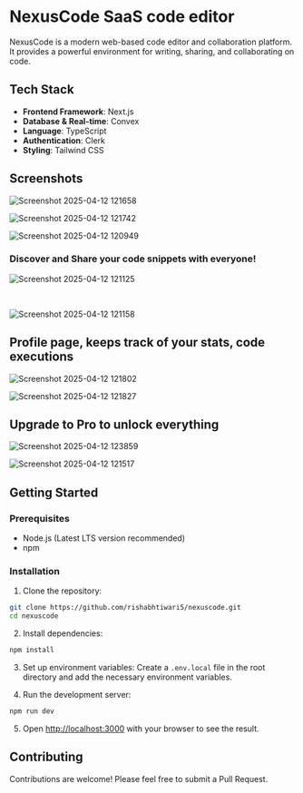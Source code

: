 # NexusCode SaaS code editor

NexusCode is a modern web-based code editor and collaboration platform. It provides a powerful environment for writing, sharing, and collaborating on code.

## Tech Stack

- **Frontend Framework**: Next.js
- **Database & Real-time**: Convex
- **Language**: TypeScript
- **Authentication**: Clerk
- **Styling**: Tailwind CSS

## Screenshots

![Screenshot 2025-04-12 121658](https://github.com/user-attachments/assets/c02b02ad-b9a0-4b89-b1a6-a1ca06c3915e)

![Screenshot 2025-04-12 121742](https://github.com/user-attachments/assets/f88b0671-a753-435b-8c71-a20c2745828d)

![Screenshot 2025-04-12 120949](https://github.com/user-attachments/assets/5df806a1-bb3e-4f7d-b905-4b47db276e53)



### Discover and Share your code snippets with everyone!
![Screenshot 2025-04-12 121125](https://github.com/user-attachments/assets/1a0840b2-dce8-46ce-bf8c-ee377cb2b550)

<br>

![Screenshot 2025-04-12 121158](https://github.com/user-attachments/assets/6028b0e1-0dc2-4af6-96d8-e9b685f732f3)


## Profile page, keeps track of your stats, code executions

![Screenshot 2025-04-12 121802](https://github.com/user-attachments/assets/c4b56dca-0957-4269-9a8e-87ce8fe7c5d2)

![Screenshot 2025-04-12 121827](https://github.com/user-attachments/assets/b56f5ffd-f43f-4d90-af80-289b9bb7f490)

## Upgrade to Pro to unlock everything

![Screenshot 2025-04-12 123859](https://github.com/user-attachments/assets/15fc4b9e-b2d7-437c-b7f4-589c38e1e461)

![Screenshot 2025-04-12 121517](https://github.com/user-attachments/assets/39c5a0f2-16db-4cae-b3d4-0986185c2aba)



## Getting Started

### Prerequisites

- Node.js (Latest LTS version recommended)
- npm

### Installation

1. Clone the repository:
```bash
git clone https://github.com/rishabhtiwari5/nexuscode.git
cd nexuscode
```

2. Install dependencies:
```bash
npm install
```

3. Set up environment variables:
Create a `.env.local` file in the root directory and add the necessary environment variables.

4. Run the development server:
```bash
npm run dev
```

5. Open [http://localhost:3000](http://localhost:3000) with your browser to see the result.

## Contributing

Contributions are welcome! Please feel free to submit a Pull Request.
